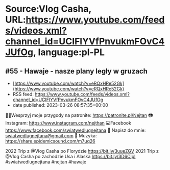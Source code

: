 # Source:Vlog Casha, URL:https://www.youtube.com/feeds/videos.xml?channel_id=UCIFlYVfPnvukmFOvC4JUfOg, language:pl-PL

## #55 - Hawaje - nasze plany legły w gruzach
 - [https://www.youtube.com/watch?v=eRQxHRe52Gk](https://www.youtube.com/watch?v=eRQxHRe52Gk)
 - RSS feed: https://www.youtube.com/feeds/videos.xml?channel_id=UCIFlYVfPnvukmFOvC4JUfOg
 - date published: 2023-03-26 08:57:35+00:00

🧗🏻Wesprzyj moje przygody na patronite: https://patronite.pl/Nejtan
📷 Instagram: https://www.instagram.com/nejthan
💻Facebook https://www.facebook.com/swiatwedlugnejtana
📜 Napisz do mnie: swiatwedlugnejtana@gmail.com
🎵 Muzyka: https://share.epidemicsound.com/m7uq26

2022 Trip z  @Vlog Casha   po Florydzie https://bit.ly/3uueZGV
2021 Trip z  @Vlog Casha   po zachodzie Usa i Alaska
https://bit.ly/3D6ClpI
#swiatwedlugnejtana #nejtan #hawaje

